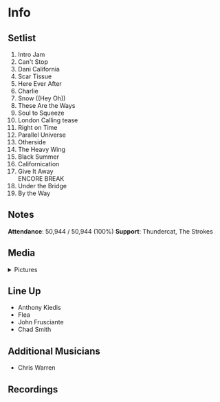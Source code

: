 # Info

## Setlist

1. Intro Jam
2. Can't Stop
3. Dani California
4. Scar Tissue
5. Here Ever After
6. Charlie
7. Snow ((Hey Oh))
8. These Are the Ways
9. Soul to Squeeze
10. London Calling tease
11. Right on Time
12. Parallel Universe
13. Otherside
14. The Heavy Wing
15. Black Summer
16. Californication
17. Give It Away
<br>ENCORE BREAK
18. Under the Bridge
19. By the Way

## Notes

**Attendance**: 50,944 / 50,944 (100%)
**Support**: Thundercat, The Strokes

## Media 

<details>
  <summary>Pictures</summary>
  <!--<img alt="Setlist" title="Setlist" src="_.jpg" height="200" />-->
</details>

## Line Up

* Anthony Kiedis
* Flea
* John Frusciante
* Chad Smith

## Additional Musicians
* Chris Warren

## Recordings
